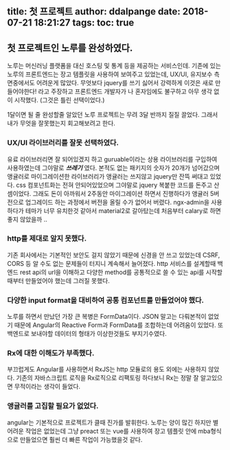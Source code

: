 title: 첫 프로젝트
author: ddalpange
date: 2018-07-21 18:21:27
tags:
toc: true
---
## 첫 프로젝트인 노루를 완성하였다.

노루는 머신러닝 플랫폼을 대신 호스팅 및 통계 등을 제공하는 서비스인데. 기존에 있는 노루의 프론트엔드는 장고 템플릿을 사용하여 보여주고 있었는데, UX/UI, 유지보수 측면중에서도 어려운게 많았다. 무엇보다 jquery를 쓰기 싫어서 강력하게 이것은 새로 만들어야한다! 라고 주장하고 프론트엔드 개발자가 나 혼자임에도 불구하고 아무 생각 없이 시작했다. (그것은 틀린 선택이었다.)

1달이면 될 줄 완성할줄 알았던 노루 프로젝트는 무려 3달 반까지 질질 끌었다. 그래서 내가 무엇을 잘못했는지 회고해보려고 한다.

<!-- more -->

### UX/UI 라이브러리를 잘못 선택하였다.

유료 라이브러리면 잘 되어있겠지 하고 guruable이라는 상용 라이브러리를 구입하여 사용하였는데 그야말로 ***쓰레기*** 였다. 본적도 없는 패키지의 숫자가 20개가 넘어갔으며 앵귤러로 마이그레이션한 라이브러리가 앵귤러는 쓰지않고 jquery만 잔뜩 써대고 있었다. css 컴포넌트화는 전혀 안되어있었으며 그야말로 jquery 복붙한 코드를 돈주고 산셈이었다. 그래도 돈이 아까워서 2주동안 마이그레이션 하면서 진행하다가 앵귤러 5버전으로 업그레이드 하는 과정에서 버전을 올릴 수가 없어서 버렸다. ngx-admin을 사용하다가 테마가 너무 유치한것 같아서 material2로 갈아탔는데 처음부터 calary로 하면 좋지 않았을까 ..

### http를 제대로 알지 못했다.

기존 회사에서는 기본적인 보안도 걸지 않았기 때문에 신경을 안 쓰고 있었는데 CSRF, CORS 등 알 수도 없는 문제들이 터지니 계속해서 늘어졌다. http 서비스를 설계할때 백엔드 rest api의 url을 이해하고 다양한 method를 공통적으로 쓸 수 있는 api를 시작할때부터 만들었어야 했는데 그러질 못했다.

### 다양한 input format을 대비하여 공통 컴포넌트를 만들었어야 했다.

노루를 하면서 만났던 가장 큰 복병은 FormData이다. JSON 말고는 다뤄본적이 없었기 때문에 Angular의 Reactive Form과 FormData를 조합하는데 어려움이 있었다. 또 백엔드로 보내야할 데이터의 형태가 이상한것들도 부지기수였다.

### Rx에 대한 이해도가 부족했다.

부끄럽게도 Angular를 사용하면서 RxJS는 http 모듈로의 용도 외에는 사용하지 않았다.
기존의 자바스크립트 로직을 Rx로직으로 리팩토링 하다보니 Rx는 정말 잘 알고있으면 무적이라는 생각이 들었다.


### 앵귤러를 고집할 필요가 없었다.

angular는 기본적으로 프로젝트가 클때 진가를 발휘한다. 노루는 양이 많긴 하지만 별 어려운 작업은 없었는데 그냥 preact 또는 vue를 사용하여 장고 템플릿 안에 mba형식으로 만들었으면 훨씬 더 빠른 작업이 가능했을것 같다.

